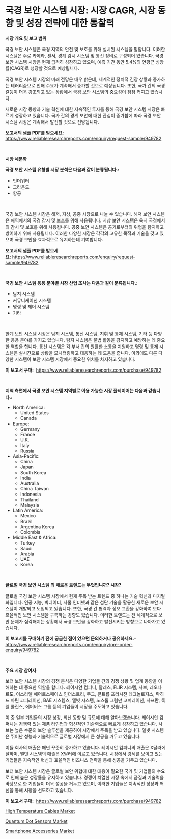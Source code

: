 <p><h1>국경 보안 시스템 시장: 시장 CAGR, 시장 동향 및 성장 전략에 대한 통찰력</h1></p><p><strong>시장 개요 및 보고 범위</strong></p>
<p><p>국경 보안 시스템은 국경 지역의 안전 및 보호를 위해 설치된 시스템을 말합니다. 이러한 시스템은 주로 카메라, 센서, 경계 감시 시스템 및 통신 장비로 구성되어 있습니다. 국경 보안 시스템 시장은 현재 급격히 성장하고 있으며, 예측 기간 동안 5.4%의 연평균 성장률(CAGR)로 성장할 것으로 예상됩니다.</p><p>국경 보안 시스템 시장의 미래 전망은 매우 밝은데, 세계적인 정치적 긴장 상황과 증가하는 테러리즘으로 인해 수요가 계속해서 증가할 것으로 예상됩니다. 또한, 국가 간의 국경 갈등이 더욱 강조되고 있는 상황에서 국경 보안 시스템의 중요성이 점점 커지고 있습니다.</p><p>새로운 시장 동향과 기술 혁신에 대한 지속적인 투자를 통해 국경 보안 시스템 시장은 빠르게 성장하고 있습니다. 국가 간의 경계 보안에 대한 관심이 증가함에 따라 국경 보안 시스템 시장은 계속해서 발전할 것으로 전망됩니다.</p></p>
<p><strong>보고서의 샘플 PDF를 받으세요:</strong> <a href="https://www.reliableresearchreports.com/enquiry/request-sample/949782">https://www.reliableresearchreports.com/enquiry/request-sample/949782</a></p>
<p>&nbsp;</p>
<p><strong>시장 세분화</strong></p>
<p><strong>국경 보안 시스템 유형별 시장 분석은 다음과 같이 분류됩니다.:</strong></p>
<p><ul><li>언더워터</li><li>그라운드</li><li>항공</li></ul></p>
<p>&nbsp;</p>
<p><p>국경 보안 시스템 시장은 해저, 지상, 공중 시장으로 나눌 수 있습니다. 해저 보안 시스템은 해역에서의 국경 감시 및 보호를 위해 사용됩니다. 지상 보안 시스템은 육지 국경에서의 감시 및 보호를 위해 사용됩니다. 공중 보안 시스템은 공기로부터의 위협을 탐지하고 방어하기 위해 사용됩니다. 이러한 다양한 시장은 각각의 고유한 목적과 기술을 갖고 있으며 국경 보안을 효과적으로 유지하는데 기여합니다.</p></p>
<p><strong>보고서의 샘플 PDF를 받으세요:</strong>&nbsp;<a href="https://www.reliableresearchreports.com/enquiry/request-sample/949782">https://www.reliableresearchreports.com/enquiry/request-sample/949782</a></p>
<p>&nbsp;</p>
<p><strong> 국경 보안 시스템 응용 분야별 시장 산업 조사는 다음과 같이 분류됩니다.:</strong></p>
<p><ul><li>탐지 시스템</li><li>커뮤니케이션 시스템</li><li>명령 및 제어 시스템</li><li>기타</li></ul></p>
<p>&nbsp;</p>
<p><p>한계 보안 시스템 시장은 탐지 시스템, 통신 시스템, 지휘 및 통제 시스템, 기타 등 다양한 응용 분야를 가지고 있습니다. 탐지 시스템은 불법 활동을 감지하고 예방하는 데 중요한 역할을 합니다. 통신 시스템은 각 부서 간의 원활한 소통을 지원하고 명령 및 통제 시스템은 실시간으로 상황을 모니터링하고 대응하는 데 도움을 줍니다. 이외에도 다른 다양한 시스템이 보안 시스템 시장에서 중요한 위치를 차지하고 있습니다.</p></p>
<p><strong>이 보고서 구매:</strong>&nbsp; <a href="https://www.reliableresearchreports.com/purchase/949782">https://www.reliableresearchreports.com/purchase/949782</a></p>
<p>&nbsp;</p>
<p><strong>지역 측면에서 국경 보안 시스템 지역별로 이용 가능한 시장 플레이어는 다음과 같습니다.:</strong></p>
<p><ul>
    <li>
        North America:
        <ul>
            <li>United States</li>
            <li>Canada</li>
        </ul>
    </li>
    <li>
        Europe:
        <ul>
            <li>Germany</li>
            <li>France</li>
            <li>U.K.</li>
            <li>Italy</li>
            <li>Russia</li>
        </ul>
    </li>
    <li>
        Asia-Pacific:
        <ul>
            <li>China</li>
            <li>Japan</li>
            <li>South Korea</li>
            <li>India</li>
            <li>Australia</li>
            <li>China Taiwan</li>
            <li>Indonesia</li>
            <li>Thailand</li>
            <li>Malaysia</li>
        </ul>
    </li>
    <li>
        Latin America:
        <ul>
            <li>Mexico</li>
            <li>Brazil</li>
            <li>Argentina Korea</li>
            <li>Colombia</li>
        </ul>
    </li>
    <li>
        Middle East & Africa:
        <ul>
            <li>Turkey</li>
            <li>Saudi</li>
            <li>Arabia</li>
            <li>UAE</li>
            <li>Korea</li>
        </ul>
    </li>
    </ul></p>
<p>&nbsp;</p>
<p><strong>글로벌 국경 보안 시스템 의 새로운 트렌드는 무엇입니까? 시장?</strong></p>
<p><p>글로벌 국경 보안 시스템 시장에서 현재 주목 받는 트렌드 중 하나는 기술 혁신과 디지털화입니다. 인공 지능, 빅데이터, 사물 인터넷과 같은 첨단 기술을 활용한 새로운 보안 시스템이 개발되고 도입되고 있습니다. 또한, 국경 간 협력과 정보 교환을 강화하여 보다 효율적인 보안 시스템을 구축하는 경향도 있습니다. 이러한 트렌드는 전 세계적으로 보안 문제가 심각해지는 상황에서 국경 보안을 강화하고 발전시키는 방향으로 나아가고 있습니다.</p></p>
<p><strong>이 보고서를 구매하기 전에 궁금한 점이 있으면 문의하거나 공유하세요.</strong>- <a href="https://www.reliableresearchreports.com/enquiry/pre-order-enquiry/949782">https://www.reliableresearchreports.com/enquiry/pre-order-enquiry/949782</a></p>
<p>&nbsp;</p>
<p><strong>주요 시장 참여자</strong></p>
<p><p>보더 보안 시스템 시장의 경쟁 분석은 다양한 기업들 간의 경쟁 상황 및 업계 동향을 이해하는 데 중요한 역할을 합니다. 레이시안 컴퍼니, 탈레스, FLIR 시스템, 사브, 레오나르도, 이스라엘 에어로스페이스 인더스트리, 무그, 콘트롭 프리시전 테크놀로지스, 락히드 마틴 코퍼레이션, BAE 시스템스, 엘빗 시스템, 노스롭 그럼만 코퍼레이션, 사프란, 록웰 콜린스, 에어버스 그룹 등의 기업들이 시장을 주도하고 있습니다.</p><p>이 중 일부 기업들의 시장 성장, 최신 동향 및 규모에 대해 알아보겠습니다. 레이시안 컴퍼니는 경쟁력 있는 제품 라인업과 혁신적인 기술력으로 빠르게 성장하고 있습니다. 사브는 높은 수준의 보안 솔루션을 제공하여 시장에서 주목을 받고 있습니다. 엘빗 시스템은 뛰어난 성능과 기술력으로 글로벌 시장에서 큰 성공을 거두고 있습니다.</p><p>이들 회사의 매출은 매년 꾸준히 증가하고 있습니다. 레이시안 컴퍼니의 매출은 X달러에 달하며, 엘빗 시스템의 매출은 X달러에 이르고 있습니다. 시장에서 강세를 보이고 있는 기업들은 지속적인 혁신과 효율적인 비즈니스 전략을 통해 성공을 거두고 있습니다.</p><p>보더 보안 시스템 시장은 글로벌 보안 위협에 대한 대응이 필요한 국가 및 기업들의 수요로 인해 높은 성장률을 유지하고 있습니다. 경쟁이 치열한 시장 속에서 품질과 기술력을 바탕으로 한 기업들이 더욱 성공을 거두고 있으며, 이러한 기업들은 지속적인 성장과 혁신을 통해 시장을 선도하고 있습니다.</p></p>
<p><strong>이 보고서 구매:</strong>&nbsp;&nbsp;<a href="https://www.reliableresearchreports.com/purchase/949782">https://www.reliableresearchreports.com/purchase/949782</a></p>
<p><p><a href="https://github.com/RichRobinson5/Market-Research-Report-List-4/blob/main/high-temperature-cables-market.md">High Temperature Cables Market</a></p><p><a href="https://github.com/singletonthaxterkelliehr2df/Market-Research-Report-List-1/blob/main/quantum-dot-sensors-market.md">Quantum Dot Sensors Market</a></p><p><a href="https://github.com/gdfhhhj/Market-Research-Report-List-3/blob/main/smartphone-accessories-market.md">Smartphone Accessories Market</a></p></p>
